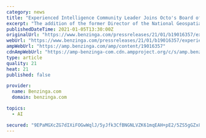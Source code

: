 ```yaml
---
category: news
title: "Experienced Intelligence Community Leader Joins Octo's Board of Directors"
excerpt: "The addition of the former Director of the National Geospatial-Intelligence Agency reinforces the company's long-standing commitment to supporting the Intelligence"
publishedDateTime: 2021-01-05T13:30:00Z
originalUrl: "https://www.benzinga.com/pressreleases/21/01/b19016357/experienced-intelligence-community-leader-joins-octos-board-of-directors"
webUrl: "https://www.benzinga.com/pressreleases/21/01/b19016357/experienced-intelligence-community-leader-joins-octos-board-of-directors"
ampWebUrl: "https://amp.benzinga.com/amp/content/19016357"
cdnAmpWebUrl: "https://amp-benzinga-com.cdn.ampproject.org/c/s/amp.benzinga.com/amp/content/19016357"
type: article
quality: 21
heat: 21
published: false

provider:
  name: Benzinga.com
  domain: benzinga.com

topics:
  - AI

secured: "9EPaMGXcZG7dIXiFOGwWqlJ/5yJfk3CfBNGNLVZK61mqEAH+pE2/5ZS5gGZx8BZwEZsFYFCTfMoQLzQUkQN0W94VQjku0fvafInzem8P3Xe+vz7PItK123PbFHUJWSmvjSNjf7rWXKfcQPUX6htJuu97ER8CZGRm3Kutj7fXOF2wJbt18BuBNXKBdPS/g9pTwPi7mPUmYrCC0D/vIa1hajqOZ0O4hxtLUXm1QFMATVLQIApWTgKz+MfeWoonbf/qIvgiFHmAfzr+9kPqap6qv4mIk7qxX5fevubayu24sVntYro0DbCOX/MjYT5zIDkC89OUYwJvyRMkpCQw8uvdCifjcGS9VS/4mLITDXnBMYA=;bkUQSkPkzF/d816o5ppmrg=="
---
```


